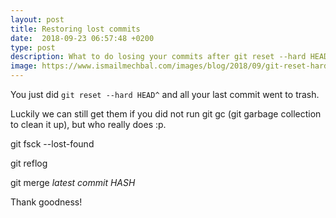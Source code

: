 ```yaml
---
layout: post
title: Restoring lost commits
date:  2018-09-23 06:57:48 +0200
type: post
description: What to do losing your commits after git reset --hard HEAD^
image: https://www.ismailmechbal.com/images/blog/2018/09/git-reset-hard.jpeg
---
```


You just did `git reset --hard HEAD^` and all your last commit went to trash.

Luckily we can still get them if you did not run git gc (git garbage collection to clean it up), but who really does :p.

git fsck --lost-found

git reflog

git merge *latest commit HASH*

Thank goodness!